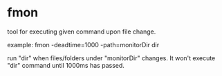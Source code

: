fmon
====
tool for executing given command upon file change.

example:
  fmon -deadtime=1000 -path=monitorDir dir

run "dir" when files/folders under "monitorDir" changes.
It won't execute "dir" command until 1000ms has passed.

